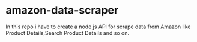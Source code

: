 # amazon-data-scraper
In this repo i have to create a node js API  for scrape data from Amazon like Product Details,Search Product Details and so on.
